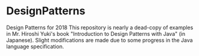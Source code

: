 # DesignPatterns
Design Patterns for 2018
This repository is nearly a dead-copy of examples in Mr. Hiroshi Yuki's book "Introduction to Design Patterns with Java" (in Japanese).
Slight modifications are made due to some progress in the Java language specification.
